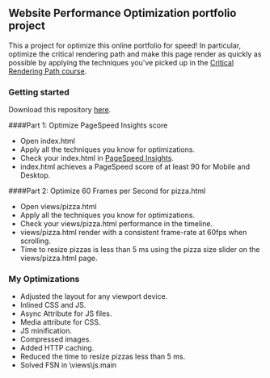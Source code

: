 ## Website Performance Optimization portfolio project
This a project for optimize this online portfolio for speed! In particular, optimize the critical rendering path and make this page render as quickly as possible by applying the techniques you've picked up in the [Critical Rendering Path course](https://www.udacity.com/course/ud884).

### Getting started
Download this repository [here](https://github.com/Fanfarlo/mobile_portfolio/archive/master.zip).

####Part 1: Optimize PageSpeed Insights score
* Open index.html
* Apply all the techniques you know for optimizations.
* Check your index.html in [PageSpeed Insights](https://developers.google.com/speed/pagespeed/insights/?hl=es).
* index.html achieves a PageSpeed score of at least 90 for Mobile and Desktop.

####Part 2: Optimize 60 Frames per Second for pizza.html
* Open views/pizza.html
* Apply all the techniques you know for optimizations.
* Check your views/pizza.html performance in the timeline.
* views/pizza.html render with a consistent frame-rate at 60fps when scrolling.
* Time to resize pizzas is less than 5 ms using the pizza size slider on the views/pizza.html page.

### My Optimizations
* Adjusted the layout for any viewport device.
* Inlined CSS and JS.
* Async Attribute for JS files.
* Media attribute for CSS.
* JS minification.
* Compressed images.
* Added HTTP caching.
* Reduced the time to resize pizzas less than 5 ms.
* Solved FSN in \views\js.main
